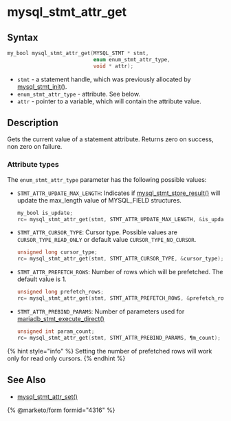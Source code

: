# mysql\_stmt\_attr\_get

## Syntax

```c
my_bool mysql_stmt_attr_get(MYSQL_STMT * stmt,
                            enum enum_stmt_attr_type,
                            void * attr);
```

* `stmt` - a statement handle, which was previously allocated by [mysql\_stmt\_init()](mysql_stmt_init.md).
* `enum_stmt_attr_type` - attribute. See below.
* `attr` - pointer to a variable, which will contain the attribute value.

## Description

Gets the current value of a statement attribute. Returns zero on success, non zero on failure.

### Attribute types

The `enum_stmt_attr_type` parameter has the following possible values:

*   `STMT_ATTR_UPDATE_MAX_LENGTH`: Indicates if [mysql\_stmt\_store\_result()](mysql_stmt_store_result.md) will update the max\_length value of MYSQL\_FIELD structures.

    ```c
    my_bool is_update;
    rc= mysql_stmt_attr_get(stmt, STMT_ATTR_UPDATE_MAX_LENGTH, &is_update);
    ```
*   `STMT_ATTR_CURSOR_TYPE`: Cursor type. Possible values are `CURSOR_TYPE_READ_ONLY` or default value `CURSOR_TYPE_NO_CURSOR`.

    ```c
    unsigned long cursor_type;
    rc= mysql_stmt_attr_get(stmt, STMT_ATTR_CURSOR_TYPE, &cursor_type);
    ```
*   `STMT_ATTR_PREFETCH_ROWS`: Number of rows which will be prefetched. The default value is 1.

    ```c
    unsigned long prefetch_rows;
    rc= mysql_stmt_attr_get(stmt, STMT_ATTR_PREFETCH_ROWS, &prefetch_rows);
    ```
*   `STMT_ATTR_PREBIND_PARAMS`: Number of parameters used for [mariadb\_stmt\_execute\_direct()](mariadb_stmt_execute_direct.md)

    ```c
    unsigned int param_count;
    rc= mysql_stmt_attr_get(stmt, STMT_ATTR_PREBIND_PARAMS, ¶m_count);
    ```

{% hint style="info" %}
Setting the number of prefetched rows will work only for read only cursors.
{% endhint %}

## See Also

* [mysql\_stmt\_attr\_set()](mysql_stmt_attr_set.md)

{% @marketo/form formid="4316" %}
